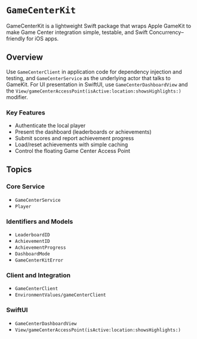 # ``GameCenterKit``

GameCenterKit is a lightweight Swift package that wraps Apple GameKit to make
Game Center integration simple, testable, and Swift Concurrency–friendly for iOS apps.

## Overview

Use ``GameCenterClient`` in application code for dependency injection and testing,
and ``GameCenterService`` as the underlying actor that talks to GameKit. For UI
presentation in SwiftUI, use ``GameCenterDashboardView`` and the ``View/gameCenterAccessPoint(isActive:location:showsHighlights:)`` modifier.

### Key Features

- Authenticate the local player
- Present the dashboard (leaderboards or achievements)
- Submit scores and report achievement progress
- Load/reset achievements with simple caching
- Control the floating Game Center Access Point

## Topics

### Core Service

- ``GameCenterService``
- ``Player``

### Identifiers and Models

- ``LeaderboardID``
- ``AchievementID``
- ``AchievementProgress``
- ``DashboardMode``
- ``GameCenterKitError``

### Client and Integration

- ``GameCenterClient``
- ``EnvironmentValues/gameCenterClient``

### SwiftUI

- ``GameCenterDashboardView``
- ``View/gameCenterAccessPoint(isActive:location:showsHighlights:)``

